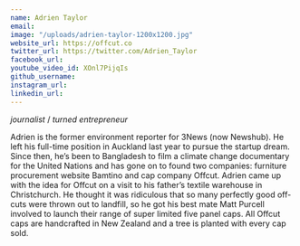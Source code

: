 ```yaml
---
name: Adrien Taylor
email: 
image: "/uploads/adrien-taylor-1200x1200.jpg"
website_url: https://offcut.co
twitter_url: https://twitter.com/Adrien_Taylor
facebook_url: 
youtube_video_id: XOnl7PijqIs
github_username: 
instagram_url: 
linkedin_url: 
---
```


*journalist* / *turned entrepreneur*

Adrien is the former environment reporter for 3News (now Newshub). He left his full-time position in Auckland last year to pursue the startup dream. Since then, he’s been to Bangladesh to film a climate change documentary for the United Nations and has gone on to found two companies: furniture procurement website Bamtino and cap company Offcut. Adrien came up with the idea for Offcut on a visit to his father’s textile warehouse in Christchurch. He thought it was ridiculous that so many perfectly good off-cuts were thrown out to landfill, so he got his best mate Matt Purcell involved to launch their range of super limited five panel caps. All Offcut caps are handcrafted in New Zealand and a tree is planted with every cap sold.

